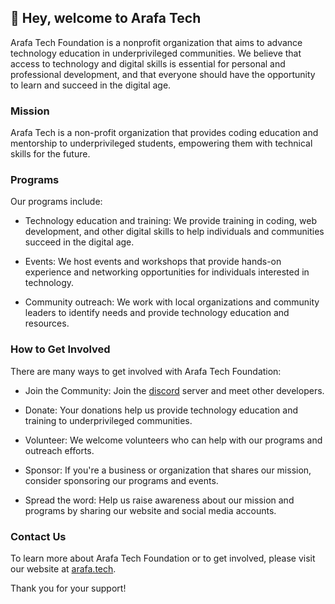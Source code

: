 ## 👋 Hey, welcome to Arafa Tech

Arafa Tech Foundation is a nonprofit organization that aims to advance technology education in underprivileged communities. We believe that access to technology and digital skills is essential for personal and professional development, and that everyone should have the opportunity to learn and succeed in the digital age.

### Mission
Arafa Tech is a non-profit organization that provides coding education and mentorship to underprivileged students, empowering them with technical skills for the future.

### Programs
Our programs include:

- Technology education and training: We provide training in coding, web development, and other digital skills to help individuals and communities succeed in the digital age.

- Events: We host events and workshops that provide hands-on experience and networking opportunities for individuals interested in technology.

- Community outreach: We work with local organizations and community leaders to identify needs and provide technology education and resources.

### How to Get Involved
There are many ways to get involved with Arafa Tech Foundation:

- Join the Community: Join the [discord](https://discord.gg/HQvTe2pHym) server and meet other developers.

- Donate: Your donations help us provide technology education and training to underprivileged communities.

- Volunteer: We welcome volunteers who can help with our programs and outreach efforts.

- Sponsor: If you're a business or organization that shares our mission, consider sponsoring our programs and events.

- Spread the word: Help us raise awareness about our mission and programs by sharing our website and social media accounts.

### Contact Us
To learn more about Arafa Tech Foundation or to get involved, please visit our website at [arafa.tech](https//arafa.tech).

Thank you for your support!



